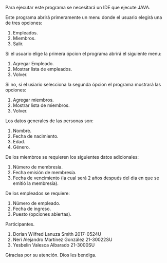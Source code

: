 Para ejecutar este programa se necesitará un IDE que ejecute JAVA.

Este programa abrirá primeramente un menu donde el usuario elegirá una de tres opciones:

1. Empleados.
2. Miembros.
3. Salir.

Si el usuario elige la primera ópcion el programa abrirá el siguiente menu:

1. Agregar Empleado.
2. Mostrar lista de empleados.
3. Volver.

Si no, si el usiario selecciona la segunda ópcion el programa mostrará las opciones:

1. Agregar miembros.
2. Mostrar lista de miembros.
3. Volver.

Los datos generales de las personas son:
1. Nombre.
2. Fecha de nacimiento.
3. Edad.
4. Género.

De los miembros se requieren los siguientes datos adicionales:
1. Número de membresía.
2. Fecha emisión de membresía.
3. Fecha de vencimiento (la cual será 2 años después del dia en que se emitió la membresía).

De los empleados se requiere:
1. Número de empleado.
2. Fecha de ingreso.
3. Puesto (opciones abiertas).

Participantes.
1. Dorian Wilfred Lanuza Smith 2017-0524U
2. Neri Alejandro Martínez González 21-30022SU
3. Yesbelin Valesca Albarado 21-3000SU


Gtracias por su atención. Dios les bendiga.